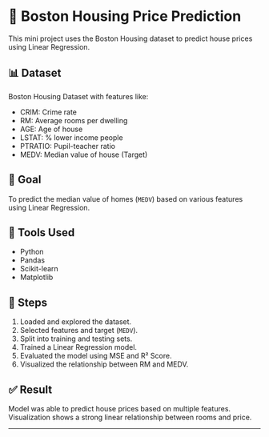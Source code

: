 # 🏡 Boston Housing Price Prediction

This mini project uses the Boston Housing dataset to predict house prices using Linear Regression.

## 📊 Dataset
Boston Housing Dataset with features like:
- CRIM: Crime rate
- RM: Average rooms per dwelling
- AGE: Age of house
- LSTAT: % lower income people
- PTRATIO: Pupil-teacher ratio
- MEDV: Median value of house (Target)

## 🎯 Goal
To predict the median value of homes (`MEDV`) based on various features using Linear Regression.

## 🔧 Tools Used
- Python
- Pandas
- Scikit-learn
- Matplotlib
  
## 🚀 Steps
1. Loaded and explored the dataset.
2. Selected features and target (`MEDV`).
3. Split into training and testing sets.
4. Trained a Linear Regression model.
5. Evaluated the model using MSE and R² Score.
6. Visualized the relationship between RM and MEDV.

## ✅ Result
Model was able to predict house prices based on multiple features. Visualization shows a strong linear relationship between rooms and price.

---

